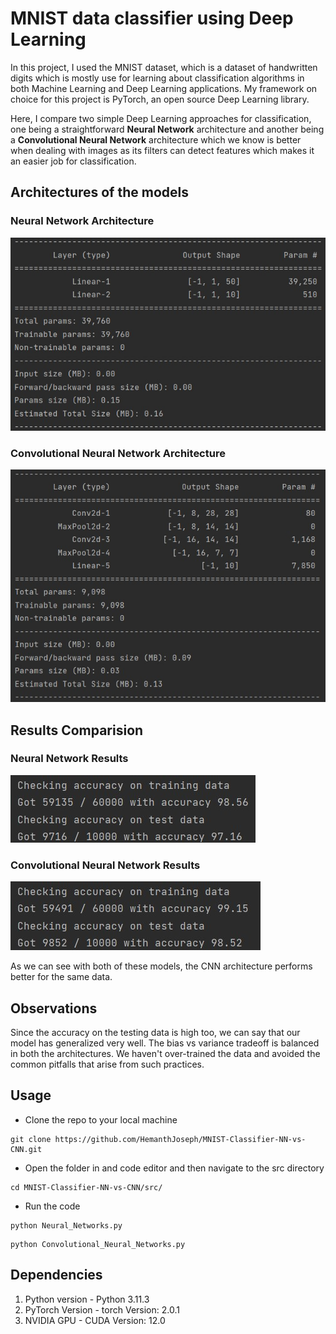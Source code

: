 # MNIST data classifier using Deep Learning

In this project, I used the MNIST dataset, which is a dataset of handwritten digits
which is mostly use for learning about classification algorithms in both Machine
Learning and Deep Learning applications. My framework on choice for this project is
PyTorch, an open source Deep Learning library. 

Here, I compare two simple Deep Learning approaches for classification, one being a
straightforward **Neural Network** architecture and another being a **Convolutional
Neural Network** architecture which we know is better when dealing with images as its 
filters can detect features which makes it an easier job for classification.

## Architectures of the models
### Neural Network Architecture
![Neural Network](/images/Model_NN.jpg)

### Convolutional Neural Network Architecture
![Convolutional Neural Network](/images/Model_CNN.jpg)

## Results Comparision
### Neural Network Results
![Results_NN](/images/Results_NN.jpg)

### Convolutional Neural Network Results
![Results_CNN](/images/Results_CNN.jpg)

As we can see with both of these models, the CNN architecture performs better for
the same data.

## Observations
Since the accuracy on the testing data is high too, we can say that our model has
generalized very well. The bias vs variance tradeoff is balanced in both the 
architectures. We haven't over-trained the data and avoided the common pitfalls 
that arise from such practices.

## Usage
* Clone the repo to your local machine
```commandline
git clone https://github.com/HemanthJoseph/MNIST-Classifier-NN-vs-CNN.git
```
* Open the folder in and code editor and then navigate to the src directory
```commandline
cd MNIST-Classifier-NN-vs-CNN/src/
```
* Run the code
```commandline
python Neural_Networks.py
```
```commandline
python Convolutional_Neural_Networks.py
```

## Dependencies
1. Python version - Python 3.11.3
2. PyTorch Version - torch Version: 2.0.1
3. NVIDIA GPU - CUDA Version: 12.0 
